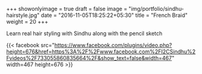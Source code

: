 +++
showonlyimage = true
draft = false
image = "img/portfolio/sindhu-hairstyle.jpg"
date = "2016-11-05T18:25:22+05:30"
title = "French Braid"
weight = 20
+++

Learn real hair styling with Sindhu along with the pencil sketch

{{< facebook src="https://www.facebook.com/plugins/video.php?height=676&href=https%3A%2F%2Fwww.facebook.com%2FI2CSindhu%2Fvideos%2F733055860835664%2F&show_text=false&width=467" width=467 height=676 >}}
